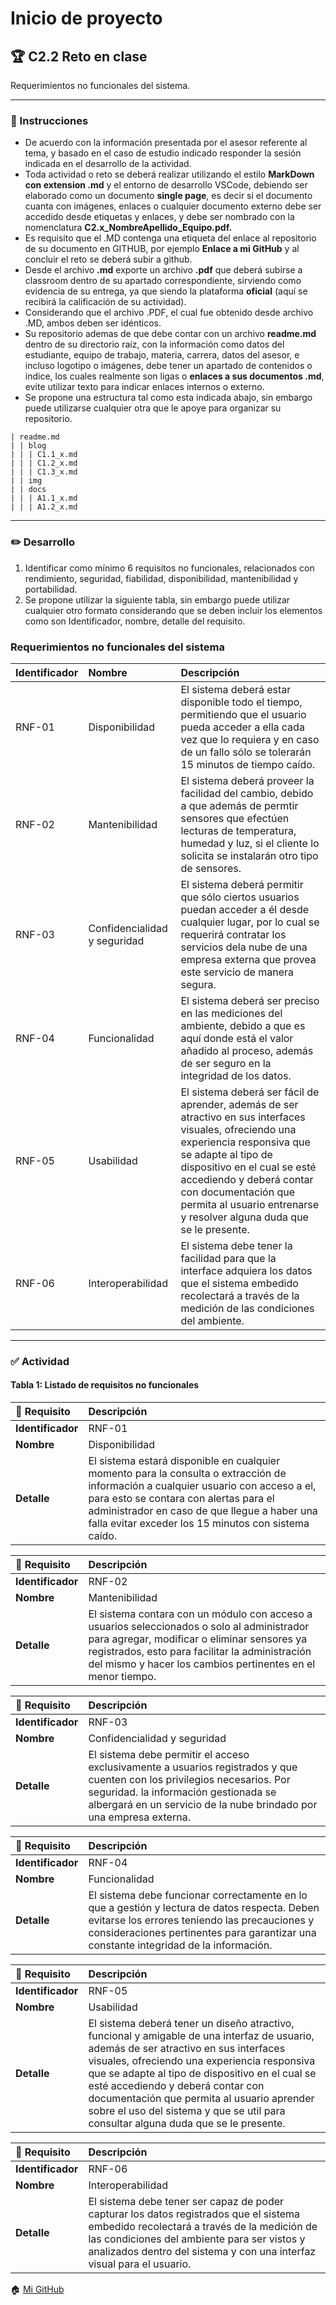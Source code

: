 # Inicio de proyecto

## :trophy: C2.2 Reto en clase

Requerimientos no funcionales del sistema.

___

### :blue_book: Instrucciones

- De acuerdo con la información presentada por el asesor referente al tema, y basado en el caso de estudio indicado responder la sesión indicada en el desarrollo de la actividad.
- Toda actividad o reto se deberá realizar utilizando el estilo **MarkDown con extension .md** y el entorno de desarrollo VSCode, debiendo ser elaborado como un documento **single page**, es decir si el documento cuanta con imágenes, enlaces o cualquier documento externo debe ser accedido desde etiquetas y enlaces, y debe ser nombrado con la nomenclatura **C2.x_NombreApellido_Equipo.pdf.**
- Es requisito que el .MD contenga una etiqueta del enlace al repositorio de su documento en GITHUB, por ejemplo **Enlace a mi GitHub** y al concluir el reto se deberá subir a github.
- Desde el archivo **.md** exporte un archivo **.pdf** que deberá subirse a classroom dentro de su apartado correspondiente, sirviendo como evidencia de su entrega, ya que siendo la plataforma **oficial** (aquí se recibirá la calificación de su actividad).
- Considerando que el archivo .PDF, el cual fue obtenido desde archivo .MD, ambos deben ser idénticos.
- Su repositorio ademas de que debe contar con un archivo **readme.md** dentro de su directorio raíz, con la información como datos del estudiante, equipo de trabajo, materia, carrera, datos del asesor, e incluso logotipo o imágenes, debe tener un apartado de contenidos o indice, los cuales realmente son ligas o **enlaces a sus documentos .md**, evite utilizar texto para indicar enlaces internos o externo.
- Se propone una estructura tal como esta indicada abajo, sin embargo puede utilizarse cualquier otra que le apoye para organizar su repositorio.

``` 
| readme.md
| | blog
| | | C1.1_x.md
| | | C1.2_x.md
| | | C1.3_x.md
| | img
| | docs
| | | A1.1_x.md
| | | A1.2_x.md
```

___

### :pencil2: Desarrollo

1. Identificar como mínimo 6 requisitos no funcionales, relacionados con rendimiento, seguridad, fiabilidad, disponibilidad, mantenibilidad y portabilidad.
2. Se propone utilizar la siguiente tabla, sin embargo puede utilizar cualquier otro formato considerando que se deben incluir los elementos como son Identificador, nombre, detalle del requisito.

### Requerimientos no funcionales del sistema
   
Identificador | Nombre | Descripción
:--|:--|:--
RNF-01|Disponibilidad| El sistema deberá estar disponible todo el tiempo, permitiendo que el usuario pueda acceder a ella cada vez que lo requiera y en caso de un fallo sólo se tolerarán 15 minutos de tiempo caído.
RNF-02|Mantenibilidad|El sistema deberá proveer la facilidad del cambio, debido a que además de permtir sensores que efectúen lecturas de temperatura, humedad y luz, si el cliente lo solicita se instalarán otro tipo de sensores.
RNF-03|Confidencialidad y seguridad|El sistema deberá permitir que sólo ciertos usuarios puedan acceder a él desde cualquier lugar, por lo cual se requerirá contratar los servicios dela nube de una empresa externa que provea este servicio de manera segura. 
RNF-04|Funcionalidad|El sistema deberá ser preciso en las mediciones del ambiente, debido a que es aquí donde está el valor añadido al proceso, además de ser seguro en la integridad de los datos. 
RNF-05|Usabilidad|El sistema deberá ser fácil de aprender, además de ser atractivo en sus interfaces visuales, ofreciendo una experiencia responsiva que se adapte al tipo de dispositivo en el cual se esté accediendo y deberá contar con documentación que permita al usuario entrenarse y resolver alguna duda que se le presente.
RNF-06|Interoperabilidad|El sistema debe tener la facilidad para que la interface adquiera los datos que el sistema embedido recolectará a través de la medición de las condiciones del ambiente.
___

### :white_check_mark: Actividad

#### Tabla 1: Listado de requisitos no funcionales


|:pencil: Requisito  | Descripción |
|:---|:---|
| **Identificador** |RNF-01|
| **Nombre** |Disponibilidad|
| **Detalle** |El sistema estará disponible en cualquier momento para la consulta o extracción de información a cualquier usuario con acceso a el, para esto se contara con alertas para el administrador en caso de que llegue a haber una falla evitar exceder los 15 minutos con sistema caído. |

|:pencil: Requisito  | Descripción |
|:---|:---|
| **Identificador** |RNF-02|
| **Nombre** |Mantenibilidad|
| **Detalle** | El sistema contara con un módulo con acceso a usuarios seleccionados o solo al administrador para agregar, modificar o eliminar sensores ya registrados, esto para facilitar la administración del mismo y hacer los cambios pertinentes en el menor tiempo.|

|:pencil: Requisito  | Descripción |
|:---|:---|
| **Identificador** |RNF-03|
| **Nombre** |Confidencialidad y seguridad|
| **Detalle** | El sistema debe permitir el acceso exclusivamente a usuarios registrados y que cuenten con los privilegios necesarios. Por seguridad. la información gestionada se albergará en un servicio de la nube brindado por una empresa externa.|

|:pencil: Requisito  | Descripción |
|:---|:---|
| **Identificador** |RNF-04|
| **Nombre** |Funcionalidad|
| **Detalle** |El sistema debe funcionar correctamente en lo que a gestión y lectura de datos respecta. Deben evitarse los errores teniendo las precauciones y consideraciones pertinentes para garantizar una constante integridad de la información.|

|:pencil: Requisito  | Descripción |
|:---|:---|
| **Identificador** |RNF-05|
| **Nombre** |Usabilidad|
| **Detalle** | El sistema deberá tener un diseño atractivo, funcional y amigable de una interfaz de usuario, además de ser atractivo en sus interfaces visuales, ofreciendo una experiencia responsiva que se adapte al tipo de dispositivo en el cual se esté accediendo y deberá contar con documentación que permita al usuario aprender sobre el uso del sistema y que se util para consultar alguna duda que se le presente.|

|:pencil: Requisito  | Descripción |
|:---|:---|
| **Identificador** |RNF-06|
| **Nombre** |Interoperabilidad|
| **Detalle** | El sistema debe tener ser capaz de poder capturar los datos registrados que el sistema embedido recolectará a través de la medición de las condiciones del ambiente para ser vistos y analizados dentro del sistema y con una interfaz visual para el usuario.|


:house: [Mi GitHub](isitos.md&ust=1603125240000000&usg=AOvVaw2VBbvZHyTdNQOsTsE5Z4HG&hl=es)
